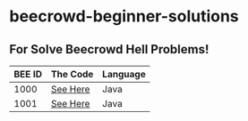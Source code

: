 # beecrowd-beginner-solutions

## For Solve Beecrowd Hell Problems!
|BEE ID|The Code|Language|
|---|---|---|
|1000|[See Here](BEE-1000-Java14.java)|Java|
|1001|[See Here](BEE-1001-Java14.java)|Java|

